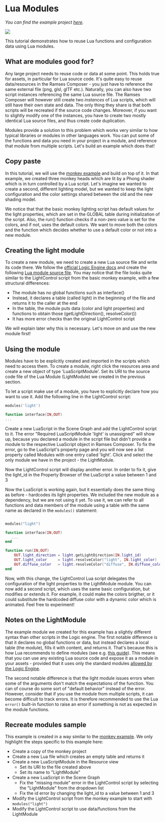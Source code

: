 <!--
SPDX-License-Identifier: MPL-2.0

This file is part of Ramses Composer
(see https://github.com/bmwcarit/ramses-composer-docs).

This Source Code Form is subject to the terms of the Mozilla Public License, v. 2.0.
If a copy of the MPL was not distributed with this file, You can obtain one at http://mozilla.org/MPL/2.0/.
-->

# Lua Modules
*You can find the example project [here](https://github.com/bmwcarit/ramses-composer-docs/tree/master/doc/advanced/modules).*

![](../../basics/monkey/docs/viewport_preview.png)

This tutorial demonstrates how to reuse Lua functions and configuration data using Lua modules.

## What are modules good for?

Any large project needs to reuse code or data at some point. This holds true for assets, in particular for Lua source code.
It's quite easy to reuse data/resources in the Ramses Composer - you just have to reference the same external file (png, glsl, glTF etc.).
Naturally, you can also have two script instances referencing the same Lua source file. The Ramses Composer will however still
create two *instances* of Lua scripts, which will still have their own state and data. The only thing they share is that both scripts
will be recreated if the source code changes. Moreover, if you want to slightly modify one of the instances, you have to create two mostly
identical Lua source files, and thus create code duplication.

Modules provide a solution to this problem which works very similar to how typical libraries or modules in other languages work.
You can put some of the functions and data you need in your project in a module, and reference that module from multiple scripts.
Let's build an example which does that!

## Copy paste

In this tutorial, we will use the [monkey example](../../basics/monkey/README.md#recreate-monkey-sample) and build on top of it.
In that example, we created three monkey heads which are lit by a Phong shader which is in turn controlled by a Lua script.
Let's imagine we wanted to create a second, different lighting model, but we wanted to keep the light configuration and the color
settings shared between the old and the new shading model.

We notice that that the basic monkey lighting script has default values for the light properties, which are set in the GLOBAL table
during initialization of the script. Also, the run() function checks if a non-zero value is set for the colors, and if not, uses
the default colors. We want to move both the colors and the function which decides whether to use a default color or not into a new module.

## Creating the light module

To create a new module, we need to create a new Lua source file and write its code there. We follow the
[official Logic Engine docs](https://ramses-logic.readthedocs.io/en/latest/lua_syntax.html#custom-modules) and
create the following [Lua module source file](./scripts/LightModule.lua). You may notice that the file looks quite
similar to the LightControl script from the basic monkey example, with a few structural differences:

* The module has no global functions such as interface()
* Instead, it declares a table (called light) in the beginning of the file and returns it to the caller at the end
* In the table, the module puts data (color and light properties) and functions to obtain those (getLightDirection(), resolveColor())
* It has more error checks than the original LightControl script

We will explain later why this is necessary. Let's move on and use the new module first!

## Using the module

Modules have to be explicitly created and imported in the scripts which need to access them. To create a module,
right click the resources area and create a new object of type 'LuaScriptModule'. Set its URI to the source code file of the Lua Module (LightModule) we created in the previous section.

To let a script make use of a module, you have to explicitly declare how you want to use it. Add the following line in the LightControl script:

```lua
modules('light')

function interface(IN,OUT)
...

```

Create a new LuaScript in the Scene Graph and add the LightControl script to it. The error "Required LuaScriptModule 'light' is unassigned" will show up, because you declared a module in the script file but didn't provide a module to the respective LuaScript object in Ramses Composer. To fix the error, go to the LuaScript's property page and you will now see a list property called Modules with one entry called 'light'. Click and select
the only module we have in the project - the LightModule.

Now the LightControl script will display another error. In order to fix it, give the light_id in the Property Browser of the LuaScript a value between 1 and 3

Now the LuaScript is working again, but it essentially does the same thing as before - hardcodes its light properties.
We included the new module as a dependency, but we are not using it yet. To use it, we can refer to all functions and data
members of the module using a table with the same name as declared in the ``modules()`` statement:

```lua

modules("light")

function interface(IN,OUT)
   ...
end

function run(IN,OUT)
    OUT.light_direction = light.getLightDirection(IN.light_id)
    OUT.light_color     = light.resolveColor("light", IN.light_color)
    OUT.diffuse_color   = light.resolveColor("diffuse", IN.diffuse_color)
end
```

Now, with this change, the LightControl Lua script delegates the configuration of the light properties
to the LightModule module. You can now add a second script, which uses the same basic configuration,
but modifies or extends it. For example, it could make the colors brigther, or it could substitute the
hardcoded diffuse color with a dynamic color which is animated. Feel free to experiment!

## Notes on the LightModule

The example module we created for this example has a slightly different syntax than other scripts in the Logic engine.
The first notable difference is that it declares no global functions or data, but instead declares a local table (the module),
fills it with content, and returns it. That's because this is how Lua recommends to define modules
(see e.g. [this guide](https://www.tutorialspoint.com/lua/lua_modules.htm)). This means that you can
use any existing Lua source code and expose it as a module in your assets - provided that it uses only the standard modules
[allowed by the Logic Engine](https://ramses-logic.readthedocs.io/en/latest/lua_syntax.html#standard-modules).

The second notable difference is that the light module issues errors when some of the arguments don't match the
expectations of the function. You can of course do some sort of "default behavior" instead of the error. However, consider
that if you use the module from multiple scripts, it can become difficult to track errors. It is therefore recommended
to use the Lua ``error()`` built-in function to raise an error if something is not as expected in the module functions.

## Recreate modules sample

This example is created in a way similar to the [monkey example](../../basics/monkey/README.md#recreate-monkey-sample). We only highlight the
steps specific to this example here:

* Create a copy of the monkey project
* Create a new Lua file which creates an empty table and returns it
* Create a new LuaScriptModule in the Resource view
    * Set its URI to the file created above
    * Set its name to "LightModule"
* Create a new LuaScript in the Scene Graph
    * Fix the "missing module" error in the LightControl script by selecting the "LightModule" from the dropdown list
    * Fix the id error by changing the light_id to a value between 1 and 3
* Modify the LightControl script from the monkey example to start with `modules("light")`
* Modify the LightControl script to use data/functions from the LightModule

